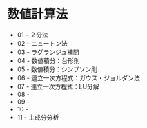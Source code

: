 # 数値計算法

- 01 - ２分法
- 02 - ニュートン法
- 03 - ラグランジュ補間
- 04 - 数値積分：台形則
- 05 - 数値積分：シンプソン則
- 06 - 連立一次方程式：ガウス・ジョルダン法
- 07 - 連立一次方程式：LU分解
- 08 - 
- 09 - 
- 10 - 
- 11 - 主成分分析
